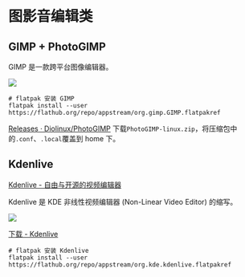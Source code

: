 # 图影音编辑类

## GIMP + PhotoGIMP

GIMP 是一款跨平台图像编辑器。

![](https://github.com/Diolinux/PhotoGIMP/raw/master/screenshots/photogimp_3_-_diolinux.png)

```shell
# flatpak 安装 GIMP
flatpak install --user https://flathub.org/repo/appstream/org.gimp.GIMP.flatpakref
```

[Releases · Diolinux/PhotoGIMP](https://github.com/Diolinux/PhotoGIMP/releases) 下载`PhotoGIMP-linux.zip`，将压缩包中的`.conf`、`.local`覆盖到 home 下。

## Kdenlive

[Kdenlive - 自由与开源的视频编辑器](https://kdenlive.org/zh-cn/)

Kdenlive 是 KDE 非线性视频编辑器 (Non-Linear Video Editor) 的缩写。

![](https://kdenlive.org/k1_2979239690662228430_hu6941123081656623382.webp)

[下载 - Kdenlive](https://kdenlive.org/zh-cn/download/)

```shell
# flatpak 安装 Kdenlive
flatpak install --user https://flathub.org/repo/appstream/org.kde.kdenlive.flatpakref
```
